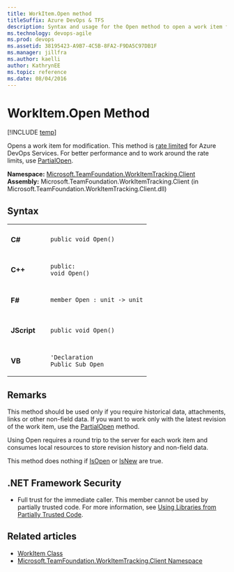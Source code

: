 ```yaml
---
title: WorkItem.Open method 
titleSuffix: Azure DevOps & TFS 
description: Syntax and usage for the Open method to open a work item for modification when working with Azure DevOps Services or Team Foundation Server (TFS)  
ms.technology: devops-agile
ms.prod: devops
ms.assetid: 38195423-A9B7-4C5B-8FA2-F9DA5C97DB1F
ms.manager: jillfra
ms.author: kaelliauthor: KathrynEE
ms.topic: reference
ms.date: 08/04/2016
---
```



# WorkItem.Open Method

[!INCLUDE [temp](../../_shared/version-vsts-tfs-all-versions.md)]

Opens a work item for modification. This method is [rate limited](../../integrate/concepts/rate-limits.md) for Azure DevOps Services. For better performance and to work around the rate limits, use [PartialOpen](partialopen.md).

**Namespace:**  [Microsoft.TeamFoundation.WorkItemTracking.Client](https://msdn.microsoft.com/library/microsoft.teamfoundation.workitemtracking.client%28v=vs.120%29.aspx)  
**Assembly:**  Microsoft.TeamFoundation.WorkItemTracking.Client (in Microsoft.TeamFoundation.WorkItemTracking.Client.dll)

## Syntax

<table>
<tr>
<td width="75px"> 
<h4>C#</h4>
</td>
<td>
<code>public void Open()</code>
</td>
</tr>

<tr>
<td> 
<h4>C++</h4>
</td>
<td>
<code>public:</code><br/>
<code>void Open()</code>
</td>
</tr>

<tr>
<td> 
<h4>F#</h4>
</td>
<td>
<code>member Open : unit -&gt; unit</code>
</td>
</tr>

<tr>
<td> 
<h4>JScript</h4>
</td>
<td>
<code>public void Open()</code>
</td>
</tr>

<tr>
<td> 
<h4>VB</h4>
</td>
<td>
<code>&#39;Declaration</code><br/>
<code>Public Sub Open</code>
</td>
</tr>
</table>


<!---
<a data-toggle="collapse" href="#expando-agent-pools">C# ▼</a>
<div class="collapse" id="expando-queues"> 
```public void PartialOpen()```
</div>

<a data-toggle="collapse" href="#expando-agent-pools">C++ ▼</a>
<div class="collapse" id="expando-queues"> 
```public:  
void Open()```
</div>


<a data-toggle="collapse" href="#expando-agent-pools">F# ▼</a>
<div class="collapse" id="expando-queues"> 
```member Open : unit -> unit```
</div>


<a data-toggle="collapse" href="#expando-agent-pools">JScript ▼</a>
<div class="collapse" id="expando-queues"> 
```public function Open()```
</div>

<a data-toggle="collapse" href="#expando-agent-pools">VB ▼</a>
<div class="collapse" id="expando-queues"> 
```'Declaration
Public Sub Open```
</div>
--->
 

## Remarks

This method should be used only if you require historical data, attachments, links or other non-field data. If you want to work only with the latest revision of the work item, use the [PartialOpen](https://msdn.microsoft.com/library/microsoft.teamfoundation.workitemtracking.client.workitem.partialopen%28v=vs.120%29.aspx) method.

Using Open requires a round trip to the server for each work item and consumes local resources to store revision history and non-field data.

This method does nothing if [IsOpen](https://msdn.microsoft.com/library/microsoft.teamfoundation.workitemtracking.client.workitem.isopen%28v=vs.120%29.aspx) or [IsNew](https://msdn.microsoft.com/library/microsoft.teamfoundation.workitemtracking.client.workitem.isnew%28v=vs.120%29.aspx) are true.

## .NET Framework Security

- Full trust for the immediate caller. This member cannot be used by partially trusted code. For more information, see [Using Libraries from Partially Trusted Code](https://msdn.microsoft.com/library/8skskf63%28v=vs.120%29.aspx).

## Related articles

- [WorkItem Class](https://msdn.microsoft.com/library/microsoft.teamfoundation.workitemtracking.client.workitem%28v=vs.120%29.aspx)  
- [Microsoft.TeamFoundation.WorkItemTracking.Client Namespace](https://msdn.microsoft.com/library/microsoft.teamfoundation.workitemtracking.client%28v=vs.120%29.aspx)  
